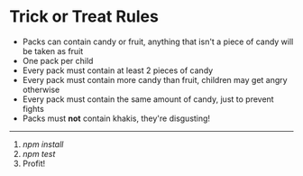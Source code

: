 # Trick or Treat Rules

* Packs can contain candy or fruit, anything that isn't a piece of candy will be taken as fruit
* One pack per child
* Every pack must contain at least 2 pieces of candy
* Every pack must contain more candy than fruit, children may get angry otherwise
* Every pack must contain the same amount of candy, just to prevent fights
* Packs must **not** contain khakis, they're disgusting!

---

1. *npm install*
2. *npm test*
3. Profit!
